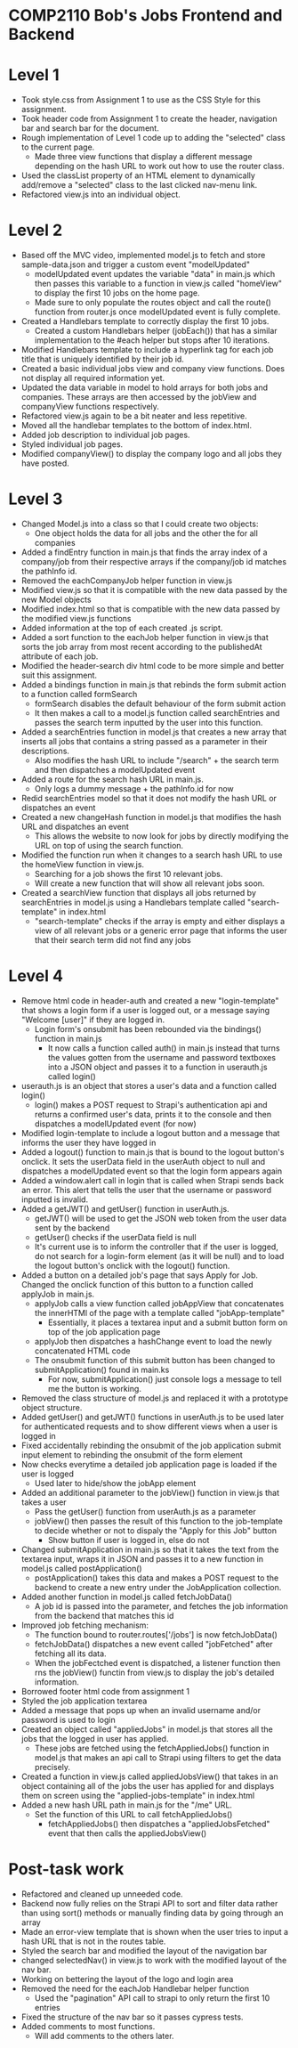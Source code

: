 # COMP2110 Bob's Jobs Frontend and Backend

# Level 1
* Took style.css from Assignment 1 to use as the CSS Style for this assignment.
* Took header code from Assignment 1 to create the header, navigation bar and search bar for the document.
* Rough implementation of Level 1 code up to adding the "selected" class to the current page.
    * Made three view functions that display a different message depending on the hash URL to work out how to use the router class.
* Used the classList property of an HTML element to dynamically add/remove a "selected" class to the last clicked nav-menu link.
* Refactored view.js into an individual object.


# Level 2
* Based off the MVC video, implemented model.js to fetch and store sample-data.json and trigger a custom event "modelUpdated"
    * modelUpdated event updates the variable "data" in main.js which then passes this variable to a function in view.js called "homeView" to display the first 10 jobs on the home page.
    * Made sure to only populate the routes object and call the route() function from router.js once modelUpdated event is fully complete.
* Created a Handlebars template to correctly display the first 10 jobs.
    * Created a custom Handlebars helper (jobEach()) that has a similar implementation to the #each helper but stops after 10 iterations.
* Modified Handlebars template to include a hyperlink tag for each job title that is uniquely identified by their job id.
* Created a basic individual jobs view and company view functions. Does not display all required information yet.
* Updated the data variable in model to hold arrays for both jobs and companies. These arrays are then accessed by the jobView and companyView functions respectively.
* Refactored view.js again to be a bit neater and less repetitive.
* Moved all the handlebar templates to the bottom of index.html.
* Added job description to individual job pages.
* Styled individual job pages.
* Modified companyView() to display the company logo and all jobs they have posted.


# Level 3
* Changed Model.js into a class so that I could create two objects:
    * One object holds the data for all jobs and the other the for all companies
* Added a findEntry function in main.js that finds the array index of a company/job from their respective arrays if the company/job id matches the pathInfo id.
* Removed the eachCompanyJob helper function in view.js
* Modified view.js so that it is compatible with the new data passed by the new Model objects
* Modified index.html so that is compatible with the new data passed by the modified view.js functions
* Added information at the top of each created .js script.
* Added a sort function to the eachJob helper function in view.js that sorts the job array from most recent according to the publishedAt attribute of each job.
* Modified the header-search div html code to be more simple and better suit this assignment.
* Added a bindings function in main.js that rebinds the form submit action to a function called formSearch
    * formSearch disables the default behaviour of the form submit action
    * It then makes a call to a model.js function called searchEntries and passes the search term inputted by the user into this function.
* Added a searchEntries function in model.js that creates a new array that inserts all jobs that contains a string passed as a parameter in their descriptions.
    * Also modifies the hash URL to include "/search" + the search term and then dispatches a modelUpdated event
* Added a route for the search hash URL in main.js.
    * Only logs a dummy message + the pathInfo.id for now
* Redid searchEntries model so that it does not modify the hash URL or dispatches an event
* Created a new changeHash function in model.js that modifies the hash URL and dispatches an event
    * This allows the website to now look for jobs by directly modifying the URL on top of using the search function.
* Modified the function run when it changes to a search hash URL to use the homeView function in view.js. 
    * Searching for a job shows the first 10 relevant jobs.
    * Will create a new function that will show all relevant jobs soon.
* Created a searchView function that displays all jobs returned by searchEntries in model.js using a Handlebars template called "search-template" in index.html
    * "search-template" checks if the array is empty and either displays a view of all relevant jobs or a generic error page that informs the user that their search term did not find any jobs

# Level 4
* Remove html code in header-auth and created a new "login-template" that shows a login form if a user is logged out, or a message saying "Welcome [user]" if they are logged in.
    * Login form's onsubmit has been rebounded via the bindings() function in main.js
        * It now calls a function called auth() in main.js instead that turns the values gotten from the username and password textboxes into a JSON object and passes it to a function in userauth.js called login()
* userauth.js is an object that stores a user's data and a function called login()
    * login() makes a POST request to Strapi's authentication api and returns a confirmed user's data, prints it to the console and then dispatches a modelUpdated event (for now)
* Modified login-template to include a logout button and a message that informs the user they have logged in
* Added a logout() function to main.js that is bound to the logout button's onclick. It sets the userData field in the userAuth object to null and dispatches a modelUpdated event so that the login form appears again
* Added a window.alert call in login that is called when Strapi sends back an error. This alert that tells the user that the username or password inputted is invalid.
* Added a getJWT() and getUser() function in userAuth.js.
    * getJWT() will be used to get the JSON web token from the user data sent by the backend
    * getUser() checks if the userData field is null
    * It's current use is to inform the controller that if the user is logged, do not search for a login-form element (as it will be null) and to load the logout button's onclick with the logout() function.
* Added a button on a detailed job's page that says Apply for Job. Changed the onclick function of this button to a function called applyJob in main.js.
    * applyJob calls a view function called jobAppView that concatenates the innerHTMl of the page with a template called "jobApp-template" 
        * Essentially, it places a textarea input and a submit button form on top of the job application page
    * applyJob then dispatches a hashChange event to load the newly concatenated HTML code
    * The onsubmit function of this submit button has been changed to submitApplication() found in main.ks
        * For now, submitApplication() just console logs a message to tell me the button is working.
* Removed the class structure of model.js and replaced it with a prototype object structure.
* Added getUser() and getJWT() functions in userAuth.js to be used later for authenticated requests and to show different views when a user is logged in
* Fixed accidentally rebinding the onsubmit of the job application submit input element to rebinding the onsubmit of the form element
* Now checks everytime a detailed job application page is loaded if the user is logged
    * Used later to hide/show the jobApp element
* Added an additional parameter to the jobView() function in view.js that takes a user
    * Pass the getUser() function from userAuth.js as a parameter
    * jobView() then passes the result of this function to the job-template to decide whether or not to dispaly the "Apply for this Job" button
        * Show button if user is logged in, else do not
* Changed submitApplication in main.js so that it takes the text from the textarea input, wraps it in JSON and passes it to a new function in model.js called postApplication()
    * postApplication() takes this data and makes a POST request to the backend to create a new entry under the JobApplication collection.
* Added another function in model.js called fetchJobData()
    * A job id is passed into the parameter, and fetches the job information from the backend that matches this id
* Improved job fetching mechanism:
    * The function bound to router.routes['/jobs'] is now fetchJobData()
    * fetchJobData() dispatches a new event called "jobFetched" after fetching all its data.
    * When the jobFectched event is dispatched, a listener function then rns the jobView() functin from view.js to display the job's detailed information.
* Borrowed footer html code from assignment 1
* Styled the job application textarea
* Added a message that pops up when an invalid username and/or password is used to login
* Created an object called "appliedJobs" in model.js that stores all the jobs that the logged in user has applied.
    * These jobs are fetched using the fetchAppliedJobs() function in model.js that makes an api call to Strapi using filters to get the data precisely.
* Created a function in view.js called appliedJobsView() that takes in an object containing all of the jobs the user has applied for and displays them on screen using the "applied-jobs-template" in index.html
* Added a new hash URL path in main.js for the "/me" URL.
    * Set the function of this URL to call fetchAppliedJobs()
        * fetchAppliedJobs() then dispatches a "appliedJobsFetched" event that then calls the appliedJobsView()

# Post-task work
* Refactored and cleaned up unneeded code.
* Backend now fully relies on the Strapi API to sort and filter data rather than using sort() methods or manually finding data by going through an array
* Made an error-view template that is shown when the user tries to input a hash URL that is not in the routes table.
* Styled the search bar and modified the layout of the navigation bar
* changed selectedNav() in view.js to work with the modified layout of the nav bar.
* Working on bettering the layout of the logo and login area
* Removed the need for the eachJob Handlebar helper function
    * Used the "pagination" API call to strapi to only return the first 10 entries
* Fixed the structure of the nav bar so it passes cypress tests.
* Added comments to most functions.
    * Will add comments to the others later.